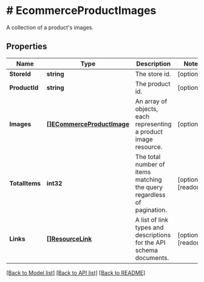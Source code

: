 # # EcommerceProductImages
A collection of a product&#39;s images.

## Properties 


Name | Type | Description | Notes
------------ | ------------- | ------------- | -------------
**StoreId**| **string** | The store id.  | [optional]
**ProductId**| **string** | The product id.  | [optional]
**Images**| [**[]ECommerceProductImage**](ECommerceProductImage.md) | An array of objects, each representing a product image resource.  | [optional]
**TotalItems**| **int32** | The total number of items matching the query regardless of pagination.  | [optional] [readonly]
**Links**| [**[]ResourceLink**](ResourceLink.md) | A list of link types and descriptions for the API schema documents.  | [optional] [readonly]


[[Back to Model list]](../../README.md#models) [[Back to API list]](../../README.md#endpoints) [[Back to README]](../../README.md)

